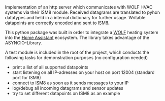 Implementation of an http server which communicates with WOLF HVAC systems via their ISM8 module. Received datagrams are translated to pyhon datatypes and held in a internal dictionary for further 
usage. Writable datapoints are correctly encoded and sent to ISM8. 

This python package was built in order to integrate a [WOLF](https://www.wolf.eu) heating system into the [Home Assistant](https://www.home-assistant.io) ecosystem. The library takes advantage of the ASYNCIO-Library.

A test module is included in the root of the project, which conducts the following tasks for demonstration purposes (no configuration needed)

* print a list of all supported datapoints
* start listening on all IP-adresses on your host on port 12004 (standard port for ISM8)
* connect to ISM8 as soon as it sends messages to your IP
* log/debug all incoming datagrams and sensor updates
* try to set different datapoints on ISM8 as an example
